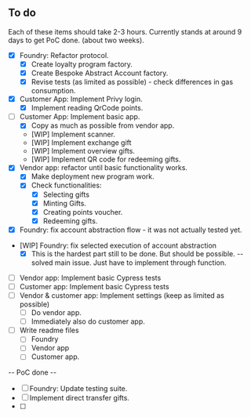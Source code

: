 ## To do 
Each of these items should take 2-3 hours.
Currently stands at around 9 days to get PoC done. (about two weeks).  

- [x] Foundry: Refactor protocol.
  - [x] Create loyalty program factory. 
  - [x] Create Bespoke Abstract Account factory.
  - [x] Revise tests (as limited as possible) - check differences in gas consumption. 
- [x] Customer App: Implement Privy login.
  - [x] Implement reading QrCode points.  
- [ ] Customer App: Implement basic app. 
  - [x] Copy as much as possible from vendor app.
  - [WIP] Implement scanner. 
  - [WIP] Implement exchange gift 
  - [WIP] Implement overview gifts.
  - [WIP] Implement QR code for redeeming gifts.  
- [x] Vendor app: refactor until basic functionality works.   
  - [x] Make deployment new program work. 
  - [x] Check functionalities: 
    - [x] Selecting gifts
    - [x] Minting Gifts. 
    - [x] Creating points voucher. 
    - [x] Redeeming gifts.  
- [x] Foundry: fix account abstraction flow - it was not actually tested yet. 
- [WIP] Foundry: fix selected execution of account abstraction
  - [x] This is the hardest part still to be done. But should be possible. -- solved main issue. Just have to implement through function. 
- [ ] Vendor app: Implement basic Cypress tests
- [ ] Customer app: Implement basic Cypress tests
- [ ] Vendor & customer app: Implement settings (keep as limited as possible) 
  - [ ] Do vendor app. 
  - [ ] Immediately also do customer app.
- [ ] Write readme files 
  - [ ] Foundry 
  - [ ] Vendor app
  - [ ] Customer app. 

-- PoC done -- 

- [ ] Foundry: Update testing suite. 
- [ ] Implement direct transfer gifts. 
- [ ] 